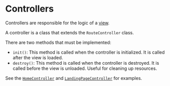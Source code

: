 # Controllers

Controllers are responsible for the logic of a [view](../../public/views/readme.md).

A controller is a class that extends the `RouteController` class.

There are two methods that must be implemented:

- `init()`: This method is called when the controller is initialized. It is called after the view is loaded.
- `destroy()`: This method is called when the controller is destroyed. It is called before the view is unloaded. Useful for cleaning up resources.

See the [`HomeController`](./HomeController.ts) and [`LandingPageController`](./LandingPageController.ts) for examples.
